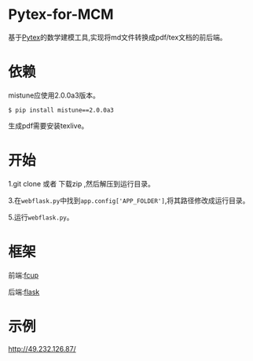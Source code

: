 # Pytex-for-MCM
基于[Pytex](https://github.com/zrr1999/PyTex)的数学建模工具,实现将md文件转换成pdf/tex文档的前后端。
# 依赖
mistune应使用2.0.0a3版本。
```
$ pip install mistune==2.0.0a3
```
生成pdf需要安装texlive。
# 开始
1.git clone 或者 下载zip ,然后解压到运行目录。

3.在`webflask.py`中找到`app.config['APP_FOLDER']`,将其路径修改成运行目录。

5.运行`webflask.py`。

# 框架
前端:[fcup](https://github.com/lovefc/fcup)

后端:[flask](https://github.com/pallets/flask)

# 示例
http://49.232.126.87/
